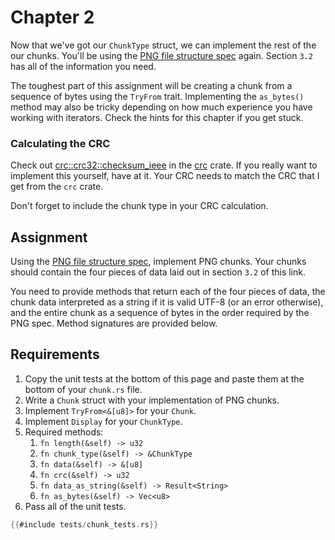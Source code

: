 # Chapter 2

Now that we've got our `ChunkType` struct, we can implement the rest of the our chunks. You'll be using the [PNG file structure spec](http://www.libpng.org/pub/png/spec/1.2/PNG-Structure.html) again. Section `3.2` has all of the information you need.

The toughest part of this assignment will be creating a chunk from a sequence of bytes using the `TryFrom` trait. Implementing the `as_bytes()` method may also be tricky depending on how much experience you have working with iterators. Check the hints for this chapter if you get stuck.


### Calculating the CRC
Check out [crc::crc32::checksum_ieee](https://docs.rs/crc/1.8.1/crc/crc32/fn.checksum_ieee.html) in the [crc](https://crates.io/crates/crc) crate. If you really want to implement this yourself, have at it. Your CRC needs to match the CRC that I get from the `crc` crate.

Don't forget to include the chunk type in your CRC calculation.


## Assignment

Using the [PNG file structure spec](http://www.libpng.org/pub/png/spec/1.2/PNG-Structure.html), implement PNG chunks.
Your chunks should contain the four pieces of data laid out in section `3.2` of this link.

You need to provide methods that return each of the four pieces of data, the chunk data interpreted as a string if it is valid UTF-8 (or an error otherwise), and the entire chunk as a sequence of bytes in the order required by the PNG spec. Method signatures are provided below.


## Requirements
1. Copy the unit tests at the bottom of this page and paste them at the bottom of your `chunk.rs` file.
2. Write a `Chunk` struct with your implementation of PNG chunks.
3. Implement `TryFrom<&[u8]>` for your `Chunk`.
4. Implement `Display` for your `ChunkType`.
5. Required methods:
   1. `fn length(&self) -> u32`
   2. `fn chunk_type(&self) -> &ChunkType`
   3. `fn data(&self) -> &[u8]`
   4. `fn crc(&self) -> u32`
   5. `fn data_as_string(&self) -> Result<String>`
   6. `fn as_bytes(&self) -> Vec<u8>`
6. Pass all of the unit tests.


```rust
{{#include tests/chunk_tests.rs}}
```
